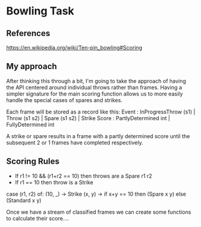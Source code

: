 # Bowling Task

## References
https://en.wikipedia.org/wiki/Ten-pin_bowling#Scoring

## My approach
After thinking this through a bit, I'm going to take the approach of having the API
centered around individual throws rather than frames.  Having a simpler signature for the
main scoring function allows us to more easily handle the special cases of spares and
strikes.  

Each frame will be stored as a record like this:
  Event : InProgressThrow (s1) | Throw (s1 s2) | Spare (s1 s2) | Strike
  Score : PartlyDetermined int | FullyDetermined int

A strike or spare results in a frame with a partly determined score until the subsequent 2 or
1 frames have completed respectively.  


## Scoring Rules
  - If r1 != 10 && (r1+r2 == 10) then throws are a Spare r1 r2
  - If r1 == 10 then throw is a Strike

  case (r1, r2) of:
    (10, _) -> Strike
    (x, y) -> if x+y == 10 then (Spare x y) else (Standard x y)

Once we have a stream of classified frames we can create some functions to calculate their score....
